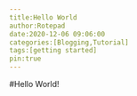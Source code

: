 ```yaml
---
title:Hello World
author:Rotepad
date:2020-12-06 09:06:00
categories:[Blogging,Tutorial]
tags:[getting started]
pin:true
---
```

#Hello World!
